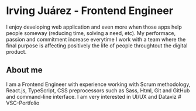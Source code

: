 # Irving Juárez - Frontend Engineer
I enjoy developing web application and even more when those apps help people someway (reducing time, solving a need, etc). My performace, passion and commitment increase everytime I work with a team where the final purpose is affecting positively the life of people throughtout the digital product.

## About me
I am a Frontend Engineer with experience working with Scrum methodology, React.js, TypeScript, CSS preprocessors such as Sass, Html, Git and GitHub and command-line interface. I am very interested in UI/UX and Dataviz
#   V S C - P o r t f o l i o  
 